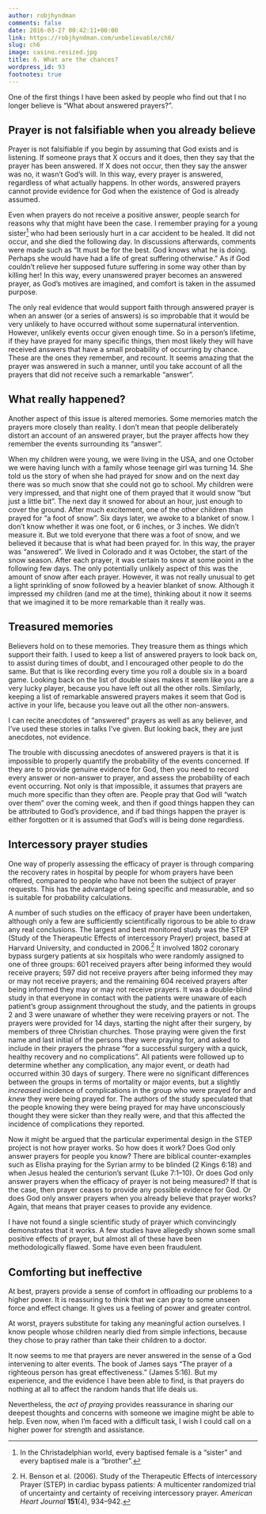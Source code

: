```yaml
---
author: robjhyndman
comments: false
date: 2016-03-27 00:42:11+00:00
link: https://robjhyndman.com/unbelievable/ch6/
slug: ch6
image: casino.resized.jpg
title: 6. What are the chances?
wordpress_id: 93
footnotes: true
---
```


One of the first things I have been asked by people who find out that I no longer believe is “What about answered prayers?”.

## Prayer is not falsifiable when you already believe

Prayer is not falsifiable if you begin by assuming that God exists and is listening. If someone prays that X occurs and it does, then they say that the prayer has been answered. If X does not occur, then they say the answer was no, it wasn’t God’s will. In this way, every prayer is answered, regardless of what actually happens. In other words, answered prayers cannot provide evidence for God when the existence of God is already assumed.

Even when prayers do not receive a positive answer, people search for reasons why that might have been the case. I remember praying for a young sister[^1] who had been seriously hurt in a car accident to be healed. It did not occur, and she died the following day. In discussions afterwards, comments were made such as “It must be for the best. God knows what he is doing. Perhaps she would have had a life of great suffering otherwise.” As if God couldn’t relieve her supposed future suffering in some way other than by killing her! In this way, every unanswered prayer becomes an answered prayer, as God’s motives are imagined, and comfort is taken in the assumed purpose.

The only real evidence that would support faith through answered prayer is when an answer (or a series of answers) is so improbable that it would be very unlikely to have occurred without some supernatural intervention. However, unlikely events occur given enough time. So in a person’s lifetime, if they have prayed for many specific things, then most likely they will have received answers that have a small probability of occurring by chance. These are the ones they remember, and recount. It seems amazing that the prayer was answered in such a manner, until you take account of all the prayers that did not receive such a remarkable “answer”.

## What really happened?

Another aspect of this issue is altered memories. Some memories match the prayers more closely than reality. I don’t mean that people deliberately distort an account of an answered prayer, but the prayer affects how they remember the events surrounding its “answer”.

When my children were young, we were living in the USA, and one October we were having lunch with a family whose teenage girl was turning 14. She told us the story of when she had prayed for snow and on the next day there was so much snow that she could not go to school. My children were very impressed, and that night one of them prayed that it would snow “but just a little bit”. The next day it snowed for about an hour, just enough to cover the ground. After much excitement, one of the other children than prayed for “a foot of snow”. Six days later, we awoke to a blanket of snow. I don’t know whether it was one foot, or 6 inches, or 3 inches. We didn’t measure it. But we told everyone that there was a foot of snow, and we believed it because that is what had been prayed for. In this way, the prayer was “answered”. We lived in Colorado and it was October, the start of the snow season. After each prayer, it was certain to snow at some point in the following few days. The only potentially unlikely aspect of this was the amount of snow after each prayer. However, it was not really unusual to get a light sprinkling of snow followed by a heavier blanket of snow. Although it impressed my children (and me at the time), thinking about it now it seems that we imagined it to be more remarkable than it really was.

## Treasured memories

Believers hold on to these memories. They treasure them as things which support their faith. I used to keep a list of answered prayers to look back on, to assist during times of doubt, and I encouraged other people to do the same. But that is like recording every time you roll a double six in a board game. Looking back on the list of double sixes makes it seem like you are a very lucky player, because you have left out all the other rolls. Similarly, keeping a list of remarkable answered prayers makes it seem that God is active in your life, because you leave out all the other non-answers.

I can recite anecdotes of “answered” prayers as well as any believer, and I’ve used these stories in talks I’ve given. But looking back, they are just anecdotes, not evidence.

The trouble with discussing anecdotes of answered prayers is that it is impossible to properly quantify the probability of the events concerned. If they are to provide genuine evidence for God, then you need to record every answer or non-answer to prayer, and assess the probability of each event occurring. Not only is that impossible, it assumes that prayers are much more specific than they often are. People pray that God will “watch over them” over the coming week, and then if good things happen they can be attributed to God’s providence, and if bad things happen the prayer is either forgotten or it is assumed that God’s will is being done regardless.

## Intercessory prayer studies

One way of properly assessing the efficacy of prayer is through comparing the recovery rates in hospital by people for whom prayers have been offered, compared to people who have not been the subject of prayer requests. This has the advantage of being specific and measurable, and so is suitable for probability calculations.

A number of such studies on the efficacy of prayer have been undertaken, although only a few are sufficiently scientifically rigorous to be able to draw any real conclusions. The largest and best monitored study was the STEP (Study of the Therapeutic Effects of intercessory Prayer) project, based at Harvard University, and conducted in 2006.[^2] It involved 1802 coronary bypass surgery patients at six hospitals who were randomly assigned to one of three groups: 601 received prayers after being informed they would receive prayers; 597 did not receive prayers after being informed they may or may not receive prayers; and the remaining 604 received prayers after being informed they may or may not receive prayers. It was a double-blind study in that everyone in contact with the patients were unaware of each patient’s group assignment throughout the study, and the patients in groups 2 and 3 were unaware of whether they were receiving prayers or not. The prayers were provided for 14 days, starting the night after their surgery, by members of three Christian churches. Those praying were given the first name and last initial of the persons they were praying for, and asked to include in their prayers the phrase “for a successful surgery with a quick, healthy recovery and no complications”. All patients were followed up to determine whether any complication, any major event, or death had occurred within 30 days of surgery. There were no significant differences between the groups in terms of mortality or major events, but a slightly _increased_ incidence of complications in the group who were prayed for and _knew_ they were being prayed for. The authors of the study speculated that the people knowing they were being prayed for may have unconsciously thought they were sicker than they really were, and that this affected the incidence of complications they reported.

Now it might be argued that the particular experimental design in the STEP project is not how prayer works. So how does it work? Does God only answer prayers for people you know? There are biblical counter-examples such as Elisha praying for the Syrian army to be blinded (2 Kings 6:18) and when Jesus healed the centurion’s servant (Luke 7:1–10). Or does God only answer prayers when the efficacy of prayer is not being measured? If that is the case, then prayer ceases to provide any possible evidence for God. Or does God only answer prayers when you already believe that prayer works? Again, that means that prayer ceases to provide any evidence.

I have not found a single scientific study of prayer which convincingly demonstrates that it works. A few studies have allegedly shown some small positive effects of prayer, but almost all of these have been methodologically flawed. Some have even been fraudulent.

## Comforting but ineffective

At best, prayers provide a sense of comfort in offloading our problems to a higher power. It is reassuring to think that we can pray to some unseen force and effect change. It gives us a feeling of power and greater control.

At worst, prayers substitute for taking any meaningful action ourselves. I know people whose children nearly died from simple infections, because they chose to pray rather than take their children to a doctor.

It now seems to me that prayers are never answered in the sense of a God intervening to alter events. The book of James says “The prayer of a righteous person has great effectiveness.” (James 5:16). But my experience, and the evidence I have been able to find, is that prayers do nothing at all to affect the random hands that life deals us.

Nevertheless, the _act of praying_ provides reassurance in sharing our deepest thoughts and concerns with someone we imagine might be able to help. Even now, when I’m faced with a difficult task, I wish I could call on a higher power for strength and assistance.

[^1]: In the Christadelphian world, every baptised female is a “sister” and every baptised male is a “brother”.

[^2]: H. Benson et al. (2006). Study of the Therapeutic Effects of intercessory Prayer (STEP) in cardiac bypass patients: A multicenter randomized trial of uncertainty and certainty of receiving intercessory prayer. _American Heart Journal_ **151**(4), 934–942.
